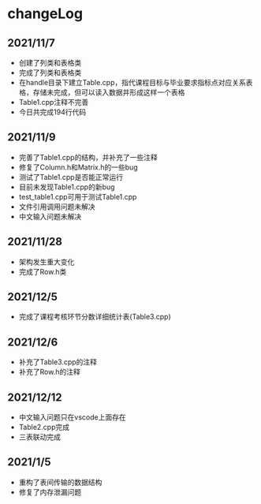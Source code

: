 # changeLog
## 2021/11/7
* 创建了列类和表格类
* 完成了列类和表格类
* 在handle目录下建立Table.cpp，指代课程目标与毕业要求指标点对应关系表格，存储未完成，但可以读入数据并形成这样一个表格
* Table1.cpp注释不完善
* 今日共完成194行代码
## 2021/11/9
* 完善了Table1.cpp的结构，并补充了一些注释
* 修复了Column.h和Matrix.h的一些bug
* 测试了Table1.cpp是否能正常运行
* 目前未发现Table1.cpp的新bug
* test_table1.cpp可用于测试Table1.cpp
* 文件引用调用问题未解决
* 中文输入问题未解决
## 2021/11/28
* 架构发生重大变化
* 完成了Row.h类
## 2021/12/5
* 完成了课程考核环节分数详细统计表(Table3.cpp)
## 2021/12/6
* 补充了Table3.cpp的注释
* 补充了Row.h的注释
## 2021/12/12
* 中文输入问题只在vscode上面存在
* Table2.cpp完成
* 三表联动完成
## 2021/1/5
* 重构了表间传输的数据结构
* 修复了内存泄漏问题